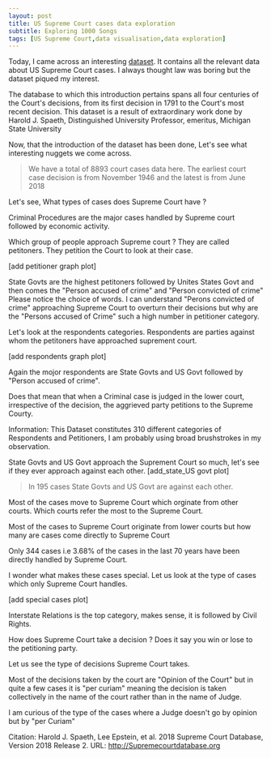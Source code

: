 ```yaml
---
layout: post
title: US Supreme Court cases data exploration
subtitle: Exploring 1000 Songs
tags: [US Supreme Court,data visualisation,data exploration]
---
```


Today, I came across an interesting [dataset](https://think.cs.vt.edu/corgis/datasets/csv/supreme_court/supreme_court.csv). 
It contains all the relevant data about US Supreme Court cases. I always thought law was boring but the dataset piqued my interest.

The database to which this introduction pertains spans all four centuries of the Court's decisions,
from its first decision in 1791 to the Court's most recent decision. This dataset is a result of extraordinary work done by Harold J. Spaeth, Distinguished University Professor, emeritus, Michigan State University

Now, that the introduction of the dataset has been done, Let's see what interesting nuggets we come across.

> We have a total of 8893 court cases data here. The earliest court case decision is from November 1946 and the latest is from June 2018

Let's see, What types of cases does Supreme Court have ?

Criminal Procedures are the major cases handled by Supreme court followed by economic activity. 

Which group of people approach Supreme court ? They are called petitoners. They petition the Court to look at their case. 

[add petitioner graph plot]

State Govts are the highest petitoners followed by Unites States Govt and then comes the "Person accused of crime" and "Person convicted of crime" Please notice the choice of words. I can understand "Perons convicted of crime" approaching Supreme Court to overturn their decisions but why are the "Persons accused of Crime" such a high number in petitioner category.

Let's look at the respondents categories. Respondents are parties against whom the petitoners have approached suprement court.

[add respondents graph plot]

Again the mojor respondents are State Govts and US Govt followed by "Person accused of crime".

Does that mean that when a Criminal case is judged in the lower court, irrespective of the decision, the aggrieved party petitions to the Supreme Courty. 

Information: This Dataset constitutes 310 different categories of Respondents and Petitioners, I am probably using broad brushstrokes in my observation.

State Govts and US Govt approach the Suprement Court so much, let's see if they ever approach against each other.
[add_state_US govt plot]
> In 195 cases State Govts and US Govt are against each other.

Most of the cases move to Supreme Court which orginate from other courts. Which courts refer the most to the Supreme Court.

Most of the cases to Supreme Court originate from lower courts but how many are cases come directly to Supreme Court

Only 344 cases i.e 3.68% of the cases in the last 70 years have been directly handled by Supreme Court.

I wonder what makes these cases special. Let us look at the type of cases which only Supreme Court handles.

[add special cases plot]

Interstate Relations is the top category, makes sense, it is followed by Civil Rights.

How does Supreme Court take a decision ? Does it say you win or lose to the petitioning party.

Let us see the type of decisions Supreme Court takes.

Most of the decisions taken by the court are "Opinion of the Court" but in quite a few cases it is "per curiam" meaning the decision is taken collectively in the name of the court rather than in the name of Judge. 

I am curious of the type of the cases where a Judge doesn't go by opinion but by "per Curiam"



Citation:
Harold J. Spaeth, Lee Epstein, et al. 2018 Supreme Court Database, Version 2018 Release 2. URL: http://Supremecourtdatabase.org
